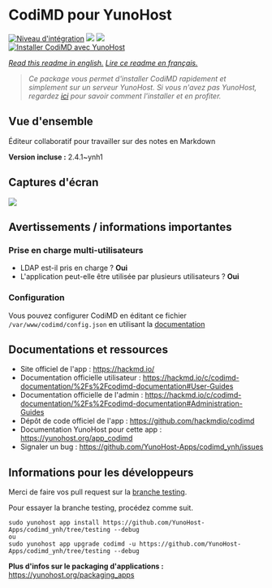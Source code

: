 # CodiMD pour YunoHost

[![Niveau d'intégration](https://dash.yunohost.org/integration/codimd.svg)](https://dash.yunohost.org/appci/app/codimd) ![](https://ci-apps.yunohost.org/ci/badges/codimd.status.svg) ![](https://ci-apps.yunohost.org/ci/badges/codimd.maintain.svg)  
[![Installer CodiMD avec YunoHost](https://install-app.yunohost.org/install-with-yunohost.svg)](https://install-app.yunohost.org/?app=codimd)

*[Read this readme in english.](./README.md)*
*[Lire ce readme en français.](./README_fr.md)*

> *Ce package vous permet d'installer CodiMD rapidement et simplement sur un serveur YunoHost.
Si vous n'avez pas YunoHost, regardez [ici](https://yunohost.org/#/install) pour savoir comment l'installer et en profiter.*

## Vue d'ensemble

Éditeur collaboratif pour travailler sur des notes en Markdown

**Version incluse :** 2.4.1~ynh1



## Captures d'écran

![](./doc/screenshots/screenshot.png)

## Avertissements / informations importantes

### Prise en charge multi-utilisateurs

* LDAP est-il pris en charge ? **Oui**
* L'application peut-elle être utilisée par plusieurs utilisateurs ? **Oui**

### Configuration

Vous pouvez configurer CodiMD en éditant ce fichier `/var/www/codimd/config.json` en utilisant la [documentation](https://hakmd.io/c/codimd-documentation/%2Fs%2Fcodimd-configuration)

## Documentations et ressources

* Site officiel de l'app : https://hackmd.io/
* Documentation officielle utilisateur : https://hackmd.io/c/codimd-documentation/%2Fs%2Fcodimd-documentation#User-Guides
* Documentation officielle de l'admin : https://hackmd.io/c/codimd-documentation/%2Fs%2Fcodimd-documentation#Administration-Guides
* Dépôt de code officiel de l'app : https://github.com/hackmdio/codimd
* Documentation YunoHost pour cette app : https://yunohost.org/app_codimd
* Signaler un bug : https://github.com/YunoHost-Apps/codimd_ynh/issues

## Informations pour les développeurs

Merci de faire vos pull request sur la [branche testing](https://github.com/YunoHost-Apps/codimd_ynh/tree/testing).

Pour essayer la branche testing, procédez comme suit.
```
sudo yunohost app install https://github.com/YunoHost-Apps/codimd_ynh/tree/testing --debug
ou
sudo yunohost app upgrade codimd -u https://github.com/YunoHost-Apps/codimd_ynh/tree/testing --debug
```

**Plus d'infos sur le packaging d'applications :** https://yunohost.org/packaging_apps